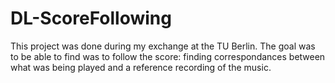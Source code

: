 # DL-ScoreFollowing
This project was done during my exchange at the TU Berlin. The goal was to be able to find was to follow the score: finding correspondances between what was being played and a reference recording of the music.
